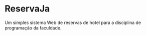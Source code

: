 # ReservaJa
Um simples sistema Web de reservas de hotel para a disciplina de programação da faculdade.
